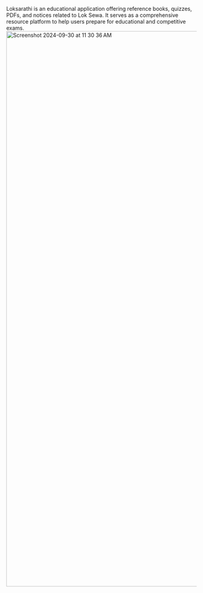 Loksarathi is an educational application offering reference books, quizzes, PDFs, and notices related to Lok Sewa. It serves as a comprehensive resource platform to help users prepare for educational and competitive exams.
<img width="1470" alt="Screenshot 2024-09-30 at 11 30 36 AM" src="https://github.com/user-attachments/assets/6087ed44-af9b-4ea9-a6f8-b166b83373b6">

